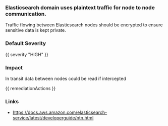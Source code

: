 
### Elasticsearch domain uses plaintext traffic for node to node communication.

Traffic flowing between Elasticsearch nodes should be encrypted to ensure sensitive data is kept private.

### Default Severity
{{ severity "HIGH" }}

### Impact
In transit data between nodes could be read if intercepted

<!-- DO NOT CHANGE -->
{{ remediationActions }}

### Links
- https://docs.aws.amazon.com/elasticsearch-service/latest/developerguide/ntn.html
        